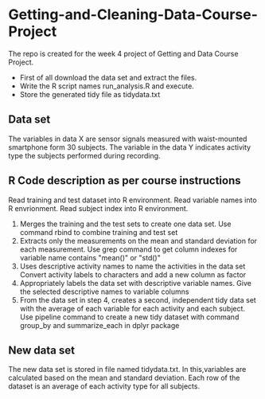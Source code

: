 # Getting-and-Cleaning-Data-Course-Project
The repo is created for the week 4 project of Getting and Data Course Project.
* First of all download the data set and extract the files.
* Write the R script names run_analysis.R and execute.
* Store the generated tidy file as tidydata.txt
## Data set
The variables in data X are sensor signals measured with waist-mounted smartphone form 30 subjects. 
The variable in the data Y indicates activity type the subjects performed during recording.
## R Code description as per course instructions
Read training and test dataset into R environment. Read variable names into R envrionment. Read subject index into R environment.

1. Merges the training and the test sets to create one data set. Use command rbind to combine training and test set
2. Extracts only the measurements on the mean and standard deviation for each measurement. Use grep command to get column indexes for variable name contains "mean()" or "std()"
3. Uses descriptive activity names to name the activities in the data set Convert activity labels to characters and add a new column as factor
4. Appropriately labels the data set with descriptive variable names. Give the selected descriptive names to variable columns
5. From the data set in step 4, creates a second, independent tidy data set with the average of each variable for each activity and each subject. Use pipeline command to create a new tidy dataset with command group_by and summarize_each in dplyr package
## New data set
The new data set is stored in file named tidydata.txt. In this,variables are calculated based on the mean and standard deviation. Each row of the dataset is an average of each activity type for all subjects.
